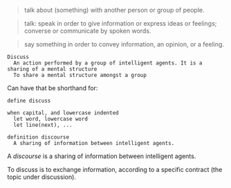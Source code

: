 
> talk about (something) with another person or group of people.

> talk: speak in order to give information or express ideas or feelings; converse or communicate by spoken words.

> say something in order to convey information, an opinion, or a feeling.

```
Discuss
  An action performed by a group of intelligent agents. It is a sharing of a mental structure
  To share a mental structure amongst a group
```

Can have that be shorthand for:

```
define discuss
```

```
when capital, and lowercase indented
  let word, lowercase word
  let line(next), ...
```

```
definition discourse
  A sharing of information between intelligent agents.
```

A _discourse_ is a sharing of information between intelligent agents.

To discuss is to exchange information, according to a specific contract (the topic under discussion).
